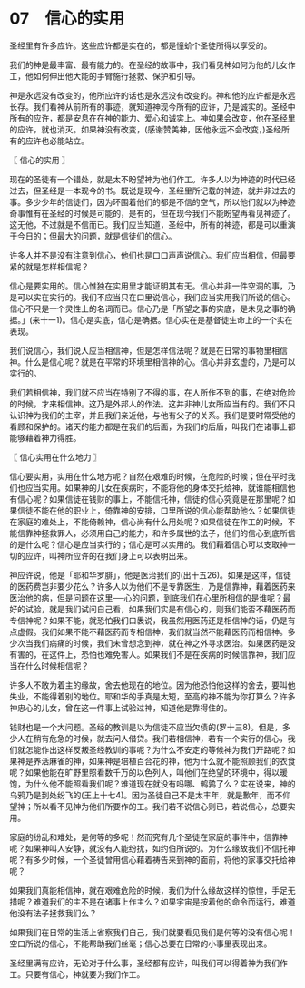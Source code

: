 # 07　信心的实用


圣经里有许多应许。这些应许都是实在的，都是憧蚧个圣徒所得以享受的。

我们的神是最丰富、最有能力的。在圣经的故事中，我们看见神如何为他的儿女作工，他如何伸出他大能的手臂施行拯救、保护和引导。

神是永远没有改变的，他所应许的话也是永远没有改变的。神和他的应许都是永远长存。我们看神从前所有的事迹，就知道神现今所有的应许，乃是诚实的。圣经中所有的应许，都是安息在在神的能力、爱心和诚实上。神如果会改变，他在圣经里的应许，就也消灭。如果神没有改变，(感谢赞美神，因他永远不会改变，)圣经所有的应许也必能站立。



〖 信心的实用 〗

现在的圣徒有一个错处，就是太不盼望神为他们作工。许多人以为神迹的时代已经过去，但圣经是一本现今的书。既说是现今，圣经里所记载的神迹，就并非过去的事。多少少年的信徒们，因为环围着他们的都是不信的空气，所以他们就以为神迹奇事惟有在圣经的时候是可能的，是有的，但在现今我们不能盼望再看见神迹了。这无他，不过就是不信而已。我们应当知道，圣经中，所有的神迹，都是可以重演于今日的；但最大的问题，就是信徒们的信心。

许多人并不是没有注意到信心，他们也是口口声声说信心。我们应当相信，但最要紧的就是怎样相信呢？

信心是要实用的。信心惟独在实用里才能证明其有无。信心并非一件空洞的事，乃是可以实在实行的。我们不应当只在口里说信心，我们应当实用我们所说的信心。信心不只是一个灵性上的名词而已。信心乃是「所望之事的实底，是未见之事的确据。」(来十一1)。信心是实底，信心是确据。信心实在是基督徒生命上的一个实在表现。

我们说信心，我们说人应当相信神，但是怎样信法呢？就是在日常的事物里相信神。什么是信心呢？就是在平常的环境里相信神的心。信心并非玄虚的，乃是可以实行的。

我们若相信神，我们就不应当在特别了不得的事，在人所作不到的事，在绝对危险的时候，才来相信神。这乃是外邦人的作法。这并非神儿女所应当有的。我们不只认识神为我们的主宰，并且我们亲近他，与他有父子的关系。我们是要时常受他的看顾和保护的。诸天的能力都是在我们的后面，为我们的后盾，叫我们在诸事上都能够藉着神力得胜。



〖 信心实用在什么地力 〗

信心要实用，实用在什么地方呢？自然在艰难的时候，在危险的时候；但在平时我们也应当实用。如果神的儿女在疾病时，不能将他的身体交托给神，就谁能相信他有信心呢？如果信徒在钱财的事上，不能信托神，信徒的信心究竟是在那里呢？如果信徒不能在他的职业上，倚靠神的安排，口里所说的信心能帮助他么？如果信徒在家庭的难处上，不能倚赖神，信心尚有什么用处呢？如果信徒在作工的时候，不能信靠神拯救罪人，必须用自己的能力，和许多属世的法子，他们的信心到底所信的是什么呢？信心是应当实行的；信心是可以实用的。我们藉着信心可以支取神一切的应许，叫神所应许的在我们身上可以表明出来。

神应许说，他是「耶和华罗腓」，他是医治我们的(出十五26)。如果是这样，信徒的医药费岂非要少花么？许多人以为他们不是专靠医生，乃是信靠神，藉着医药来医治他的病，但是问题在这里──心的问题，到底我们在心里所相信的是谁呢？最好的试验，就是我们试问自己看，如果我们实是有信心的，则我们能否不藉医药而专信神呢？如果不能，就恐怕我们口褁说，我虽然用医药还是相信神的话，仍是有点虚假。我们如果不能不藉医药而专相信神，我们就当然不能藉医药而相信神。多少次当我们病痛的时候，我们未曾想念到神，就在神之外寻求医治。如果医药是没有害的，在这件上，恐怕也难免害人。如果我们不是在疾病的时候信靠神，我们应当在什么时候相信呢？

许多人不敢为着主的缘故，舍去他现在的地位。因为他恐怕他这样的舍去，要叫他失业，不能得着别的地位。耶和华的手真是太短，至高的神不能为你打算么？许多神忠心的儿女，曾在这一件事上试验过神，知道他是靠得住的。

钱财也是一个大问题。圣经的教训是以为信徒不应当欠债的(罗十三8)。但是，多少人在稍有危急的时候，就去问人借贷。我们若相信神，若有一个实行的信心，我们就怎能作出这样反叛圣经教训的事呢？为什么不安定的等候神为我们开路呢？如果神是养活麻雀的神，如果神是培植百合花的神，他为什么就不能照顾我们的衣食呢？如果他能在旷野里照看数千万的以色列人，叫他们在绝望的环境中，得以暖饱，为什么他不能照看我们呢？难道现在就没有吗哪、鹌鹑了么？实在说来，神的乌鸦乃是到处纷飞的(王上十七4)。因为圣徒自己不是太丰年，就是歉年，而不仰望神；所以看不见神为他们所要作的工。我们若不说信心则已，若说信心，总要实用。

家庭的纷乱和难处，是何等的多呢！然而究有几个圣徒在家庭的事件中，信靠神呢？如果神叫人安静，就没有人能纷扰，如约伯所说的。为什么缘故我们不信托神呢？有多少时候，一个圣徒曾用信心藉着祷告来到神的面前，将他的家事交托给神呢？

如果我们真能相信神，就在艰难危险的时候，我们为什么缘故这样的惊惶，手足无措呢？难道我们的主不是在诸事上作主么？如果宇宙是按着他的命令而运行，难道他没有法子拯救我们么？

如果我们在日常的生活上省察我们自己，我们就要看见我们是何等的没有信心呢！空口所说的信心，不能帮助我们丝毫；信心总要在日常的小事里表现出来。

圣经里满有应许，无论对于什么事，圣经都有应许，叫我们可以得着神为我们作工。只要有信心，神就要为我们作工。

